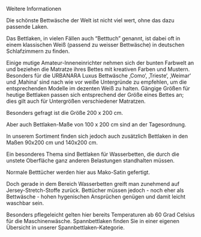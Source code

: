 Weitere Informationen

Die schönste Bettwäsche der Welt ist nicht viel wert, ohne das dazu passende Laken.

Das Bettlaken, in vielen Fällen auch “Betttuch” genannt, ist dabei oft in einem klassischen Weiß (passend zu weisser Bettwäsche) in deutschen Schlafzimmern zu finden.

Einige mutige Amateur-Inneneinrichter nehmen sich der bunten Farbwelt an und beziehen die Matratze ihres Bettes mit kreativen Farben und Mustern.
Besonders für die URBANARA Luxus Bettwäsche ‚Como‘, ‚Trieste‘, ‚Weimar‘ und ‚Mahina‘ sind nach wie vor weiße Untergründe zu empfehlen, um die entsprechenden Modelle im dezenten Weiß zu halten.
Gängige Größen für heutige Bettlaken passen sich entsprechend der Größe eines Bettes an; dies gilt auch für Untergrößen verschiedener Matratzen.

Besonders gefragt ist die Größe 200 x 200 cm.

Aber auch Bettlaken-Maße von 100 x 200 cm sind an der Tagesordnung.

In unserem Sortiment finden sich jedoch auch zusätzlich Bettlaken in den Maßen 90x200 cm und 140x200 cm.

Ein besonderes Thema sind Bettlaken für Wasserbetten, die durch die unstete Oberfläche ganz anderen Belastungen standhalten müssen.

Normale Betttücher werden hier aus Mako-Satin gefertigt.

Doch gerade in dem Bereich Wasserbetten greift man zunehmend auf Jersey-Stretch-Stoffe zurück.
Bettücher müssen jedoch - noch eher als Bettwäsche - hohen hygenischen Ansprüchen genügen und damit leicht waschbar sein.

Besonders pflegeleicht gelten hier bereits Temperaturen ab 60 Grad Celsius für die Maschinenwäsche.
Spannbettlaken finden Sie in einer eigenen Übersicht in unserer Spannbettlaken-Kategorie.
